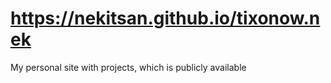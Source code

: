 # https://nekitsan.github.io/tixonow.nek
My personal site with projects, which is publicly available
